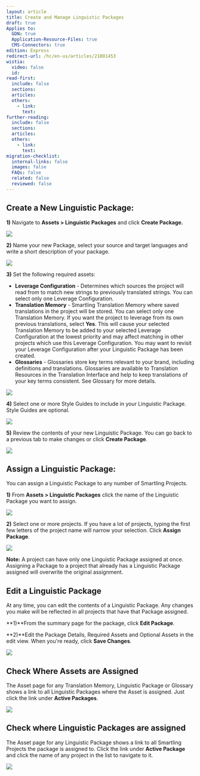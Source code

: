 ```yaml
---
layout: article
title: Create and Manage Linguistic Packages
draft: true
Applies to:
  GDN: true
  Application-Resource-Files: true
  CMS-Connectors: true
edition: Express
redirect-url: /hc/en-us/articles/21801453
wistia:
  video: false
  id:
read-first:
  include: false
  sections:
  articles:
  others:
    - link:
      text:
further-reading:
  include: false
  sections:
  articles:
  others:
    - link:
      text:
migration-checklist:
  internal-links: false
  images: false
  FAQs: false
  related: false
  reviewed: false
---
```



## Create a New Linguistic Package:

**1)** Navigate to **Assets &gt; Linguistic Packages** and click **Create Package.**

![](/uploads/versions/smartling___linguistic_assets---x----1259-702x---.png)

**2)** Name your new Package, select your source and target languages and write a short description of your package.

![](/uploads/versions/smartling___linguistic_assets-1---x----598-454x---.png)

**3)** Set the following required assets:

* **Leverage Configuration** - Determines which sources the project will read from to match new strings to previously translated strings. You can select only one Leverage Configuration.
* **Translation Memory** - Smartling Translation Memory where saved translations in the project will be stored. You can select only one Translation Memory. If you want the project to leverage from its own previous translations, select **Yes**. This will cause your selected Translation Memory to be added to your selected Leverage Configuration at the lowest priority and may affect matching in other projects which use this Leverage Configuration. You may want to revisit your Leverage Configuration after your Linguistic Package has been created.
* **Glossaries** - Glossaries store key terms relevant to your brand, including definitions and translations. Glossaries are available to Translation Resources in the Translation Interface and help to keep translations of your key terms consistent. See Glossary for more details.


![](/uploads/versions/smartling___linguistic_assets-2---x----597-501x---.png)

**4)** Select one or more Style Guides to include in your Linguistic Package. Style Guides are optional.

![](/uploads/versions/smartling___linguistic_assets-3---x----595-405x---.png)

**5)** Review the contents of your new Linguistic Package. You can go back to a previous tab to make changes or click **Create Package**.

![](/uploads/versions/smartling___linguistic_assets-4---x----596-663x---.png)

## Assign a Linguistic Package:

You can assign a Linguistic Package to any number of Smartling Projects.

**1)** From **Assets &gt; Linguistic Packages** click the name of the Linguistic Package you want to assign.

![](/uploads/versions/smartling___linguistic_assets-5---x----1259-702x---.png)

**2)** Select one or more projects. If you have a lot of projects, typing the first few letters of the project name will narrow your selection. Click **Assign Package**.

![](/uploads/versions/smartling___linguistic_assets-6---x----1123-654x---.png)

**Note:** A project can have only one Linguistic Package assigned at once. Assigning a Package to a project that already has a Linguistic Package assigned will overwrite the original assignment.

## Edit a Linguistic Package

At any time, you can edit the contents of a Linguistic Package. Any changes you make will be reflected in all projects that have that Package assigned.

**1)**From the summary page for the package, click **Edit Package**.

**2)**Edit the Package Details, Required Assets and Optional Assets in the edit view. When you're ready, click **Save Changes**.

![](/uploads/versions/smartling___linguistic_assets-7---x----594-484x---.png)

## Check Where Assets are Assigned

The Asset page for any Translation Memory, Linguistic Package or Glossary shows a link to all Linguistic Packages where the Asset is assigned. Just click the link under **Active Packages**.

![](/uploads/versions/smartling___linguistic_assets-8---x----1257-377x---.png)

## Check where Linguistic Packages are assigned

The Asset page for any Linguistic Package shows a link to all Smartling Projects the package is assigned to. Click the link under **Active Package** and click the name of any project in the list to navigate to it.

![](/uploads/versions/smartling___linguistic_assets_and_slack---x----1235-661x---.png)